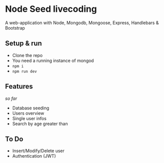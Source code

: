 # Node Seed livecoding

A web-application with Node, Mongodb, Mongoose, Express, Handlebars & Bootstrap 

## Setup & run

- Clone the repo
- You need a running instance of mongod
- `npm i`
- `npm run dev`

## Features
*so far*

- Database seeding
- Users overview
- Single user infos
- Search by age greater than

## To Do
- Insert/Modify/Delete user
- Authentication (JWT)
